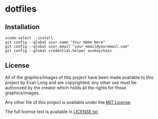 # dotfiles

## Installation
```
xcode-select --install
git config --global user.name "Your Name Here"
git config --global user.email "your_email@youremail.com"
git config --global credential.helper osxkeychain
```

## License
All of the graphics/images of this project have been made available to this project by Evan Long and are copyrighted;
any other use must be authorized by the creator which holds all the rights for those graphics/images.

Any other file of this project is available under the [MIT License](http://en.wikipedia.org/wiki/MIT_License).

The full license text is available in [LICENSE.txt](https://github.com/evanrlong/dotfiles/blob/master/LICENSE.txt).

